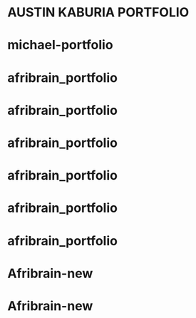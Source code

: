 # AUSTIN KABURIA PORTFOLIO
# michael-portfolio
# afribrain_portfolio
# afribrain_portfolio
# afribrain_portfolio
# afribrain_portfolio
# afribrain_portfolio
# afribrain_portfolio
# Afribrain-new
# Afribrain-new
